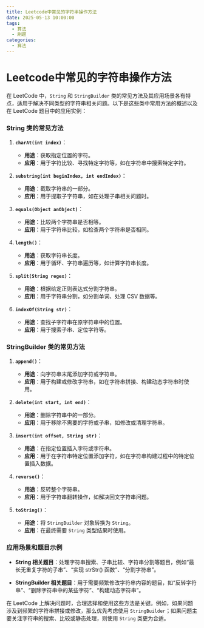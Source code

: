 ```yaml
---
title: Leetcode中常见的字符串操作方法
date: 2025-05-13 10:00:00
tags:
  - 算法
  - 刷题
categories:
  - 算法
---
```


# Leetcode中常见的字符串操作方法

在 LeetCode 中，`String` 和 `StringBuilder` 类的常见方法及其应用场景各有特点，适用于解决不同类型的字符串相关问题。以下是这些类中常用方法的概述以及在 LeetCode 题目中的应用实例：

### String 类的常见方法

1. **`charAt(int index)`**：
   - **用途**：获取指定位置的字符。
   - **应用**：用于字符比较、寻找特定字符等，如在字符串中搜索特定字符。

2. **`substring(int beginIndex, int endIndex)`**：
   - **用途**：截取字符串的一部分。
   - **应用**：用于提取子字符串，如在处理子串相关问题时。

3. **`equals(Object anObject)`**：
   - **用途**：比较两个字符串是否相等。
   - **应用**：用于字符串比较，如检查两个字符串是否相同。

4. **`length()`**：
   - **用途**：获取字符串长度。
   - **应用**：用于循环、字符串遍历等，如计算字符串长度。

5. **`split(String regex)`**：
   - **用途**：根据给定正则表达式分割字符串。
   - **应用**：用于字符串分割，如分割单词、处理 CSV 数据等。

6. **`indexOf(String str)`**：
   - **用途**：查找子字符串在原字符串中的位置。
   - **应用**：用于搜索子串、定位字符等。

### StringBuilder 类的常见方法

1. **`append()`**：
   - **用途**：向字符串末尾添加字符或字符串。
   - **应用**：用于构建或修改字符串，如在字符串拼接、构建动态字符串时使用。

2. **`delete(int start, int end)`**：
   - **用途**：删除字符串中的一部分。
   - **应用**：用于移除不需要的字符或子串，如修改或清理字符串。

3. **`insert(int offset, String str)`**：
   - **用途**：在指定位置插入字符或字符串。
   - **应用**：用于在字符串特定位置添加字符，如在字符串构建过程中的特定位置插入数据。

4. **`reverse()`**：
   - **用途**：反转整个字符串。
   - **应用**：用于字符串翻转操作，如解决回文字符串问题。

5. **`toString()`**：
   - **用途**：将 `StringBuilder` 对象转换为 `String`。
   - **应用**：在最终需要 `String` 类型结果时使用。

### 应用场景和题目示例

- **String 相关题目**：处理字符串搜索、子串比较、字符串分割等题目，例如“最长无重复字符的子串”、“实现 strStr() 函数”、“分割字符串”。

- **StringBuilder 相关题目**：用于需要频繁修改字符串内容的题目，如“反转字符串”、“删除字符串中的某些字符”、“构建动态字符串”。

在 LeetCode 上解决问题时，合理选择和使用这些方法是关键。例如，如果问题涉及到频繁的字符串拼接或修改，那么优先考虑使用 `StringBuilder`；如果问题主要关注字符串的搜索、比较或静态处理，则使用 `String` 类更为合适。